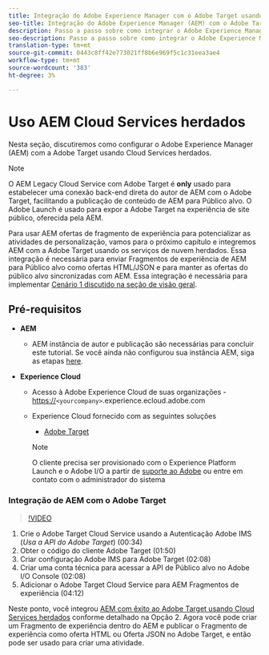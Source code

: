 ```yaml
---
title: Integração do Adobe Experience Manager com o Adobe Target usando Cloud Services
seo-title: Integração do Adobe Experience Manager (AEM) com o Adobe Target usando Cloud Services herdados
description: Passo a passo sobre como integrar o Adobe Experience Manager (AEM) com o Adobe Target usando AEM Cloud Service
seo-description: Passo a passo sobre como integrar o Adobe Experience Manager (AEM) com o Adobe Target usando AEM Cloud Service
translation-type: tm+mt
source-git-commit: 0443c8ff42e773021ff8b6e969f5c1c31eea3ae4
workflow-type: tm+mt
source-wordcount: '383'
ht-degree: 3%

---
```



# Uso AEM Cloud Services herdados

Nesta seção, discutiremos como configurar o Adobe Experience Manager (AEM) com a Adobe Target usando Cloud Services herdados.

>[!NOTE]
>
> O AEM Legacy Cloud Service com Adobe Target é **only** usado para estabelecer uma conexão back-end direta do autor de AEM com o Adobe Target, facilitando a publicação de conteúdo de AEM para Público alvo. O Adobe Launch é usado para expor a Adobe Target na experiência de site público, oferecida pela AEM.

Para usar AEM ofertas de fragmento de experiência para potencializar as atividades de personalização, vamos para o próximo capítulo e integremos AEM com a Adobe Target usando os serviços de nuvem herdados. Essa integração é necessária para enviar Fragmentos de experiência de AEM para Público alvo como ofertas HTML/JSON e para manter as ofertas do público alvo sincronizadas com AEM. Essa integração é necessária para implementar [Cenário 1 discutido na seção de visão geral](./overview.md#personalization-using-aem-experience-fragment).

## Pré-requisitos

* **AEM**

   * AEM instância de autor e publicação são necessárias para concluir este tutorial. Se você ainda não configurou sua instância AEM, siga as etapas [here](./implementation.md#set-up-aem).

* **Experience Cloud**
   * Acesso à Adobe Experience Cloud de suas organizações - <https://>`<yourcompany>`.experience.ecloud.adobe.com
   * Experience Cloud fornecido com as seguintes soluções
      * [Adobe Target](https://experiencecloud.adobe.com)

      >[!NOTE]
      >
      > O cliente precisa ser provisionado com o Experience Platform Launch e o Adobe I/O a partir de [suporte ao Adobe](https://helpx.adobe.com/br/contact/enterprise-support.ec.html) ou entre em contato com o administrador do sistema



### Integração de AEM com o Adobe Target

>[!VIDEO](https://video.tv.adobe.com/v/28428?quality=12&learn=on)

1. Crie o Adobe Target Cloud Service usando a Autenticação Adobe IMS (*Usa a API do Adobe Target*) (00:34)
2. Obter o código do cliente Adobe Target (01:50)
3. Criar configuração Adobe IMS para Adobe Target (02:08)
4. Criar uma conta técnica para acessar a API de Público alvo no Adobe I/O Console (02:08)
5. Adicionar o Adobe Target Cloud Service para AEM Fragmentos de experiência (04:12)

Neste ponto, você integrou [AEM com êxito ao Adobe Target usando Cloud Services herdados](./using-aem-cloud-services.md#integrating-aem-target-options) conforme detalhado na Opção 2. Agora você pode criar um Fragmento de experiência dentro do AEM e publicar o Fragmento de experiência como oferta HTML ou Oferta JSON no Adobe Target, e então pode ser usado para criar uma atividade.
